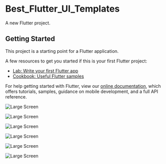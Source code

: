 # Best_Flutter_UI_Templates

A new Flutter project.

## Getting Started

This project is a starting point for a Flutter application.

A few resources to get you started if this is your first Flutter project:

- [Lab: Write your first Flutter app](https://flutter.dev/docs/get-started/codelab)
- [Cookbook: Useful Flutter samples](https://flutter.dev/docs/cookbook)

For help getting started with Flutter, view our
[online documentation](https://flutter.dev/docs), which offers tutorials,
samples, guidance on mobile development, and a full API reference.

![Large Screen](https://github.com/mitesh77/Best-Flutter-UI-Templates/raw/master/best_flutter_ui_templates/assets/introduction_animation/introduction_animation.png)

![Large Screen](https://github.com/mitesh77/Best-Flutter-UI-Templates/raw/master/best_flutter_ui_templates/assets/hotel/hotel_booking.png)

![Large Screen](https://github.com/mitesh77/Best-Flutter-UI-Templates/raw/master/best_flutter_ui_templates/assets/fitness_app/fitness_app.png)

![Large Screen](https://github.com/mitesh77/Best-Flutter-UI-Templates/raw/master/assets/custom_drawer.png)

![Large Screen](https://github.com/mitesh77/Best-Flutter-UI-Templates/raw/master/best_flutter_ui_templates/assets/design_course/design_course.png)

![Large Screen](https://github.com/mitesh77/Best-Flutter-UI-Templates/raw/master/assets/custom_drawer.gif)
